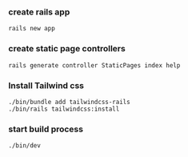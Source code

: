 ### create rails app
```
rails new app 
```

### create static page controllers
```
rails generate controller StaticPages index help
```

### Install Tailwind css

```
./bin/bundle add tailwindcss-rails
./bin/rails tailwindcss:install
```

### start build process
```
./bin/dev
```